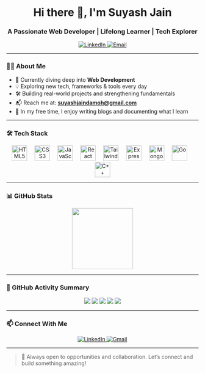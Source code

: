 <h1 align="center">Hi there 👋, I'm Suyash Jain</h1>
<h3 align="center">A Passionate Web Developer | Lifelong Learner | Tech Explorer</h3>

<p align="center">
  <a href="https://www.linkedin.com/in/suyash-jain-261435284/" target="_blank">
    <img src="https://img.shields.io/badge/LinkedIn-blue?logo=linkedin&logoColor=white" alt="LinkedIn" />
  </a>
  <a href="mailto:suyashjaindamoh@gmail.com" target="_blank">
    <img src="https://img.shields.io/badge/Email-red?logo=gmail&logoColor=white" alt="Email" />
  </a>
</p>

---

### 👨‍💻 About Me

- 🌱 Currently diving deep into **Web Development**  
- 💡 Exploring new tech, frameworks & tools every day  
- 🛠️ Building real-world projects and strengthening fundamentals  
- 📬 Reach me at: **suyashjaindamoh@gmail.com**  
- 📝 In my free time, I enjoy writing blogs and documenting what I learn  

---

### 🛠️ Tech Stack

<div align="center">
  <!-- Frontend -->
  <img src="https://cdn.jsdelivr.net/gh/devicons/devicon/icons/html5/html5-original.svg" height="40" alt="HTML5" />
  <img width="12" />
  <img src="https://cdn.jsdelivr.net/gh/devicons/devicon/icons/css3/css3-original.svg" height="40" alt="CSS3" />
  <img width="12" />
  <img src="https://cdn.jsdelivr.net/gh/devicons/devicon/icons/javascript/javascript-original.svg" height="40" alt="JavaScript" />
  <img width="12" />
  <img src="https://cdn.jsdelivr.net/gh/devicons/devicon/icons/react/react-original.svg" height="40" alt="React" />
  <img width="12" />
  <img src="https://cdn.simpleicons.org/tailwindcss/06B6D4" height="40" alt="TailwindCSS" />
  <img width="12" />

  <!-- Backend & DB -->
  <img src="https://cdn.jsdelivr.net/gh/devicons/devicon/icons/express/express-original.svg" height="40" alt="Express" />
  <img width="12" />
  <img src="https://cdn.jsdelivr.net/gh/devicons/devicon/icons/mongodb/mongodb-original.svg" height="40" alt="MongoDB" />
  <img width="12" />

  <!-- Languages -->
  <img src="https://cdn.jsdelivr.net/gh/devicons/devicon/icons/go/go-original.svg" height="40" alt="Go" />
  <img width="12" />
  <img src="https://cdn.jsdelivr.net/gh/devicons/devicon/icons/cplusplus/cplusplus-original.svg" height="40" alt="C++" />
</div>

---

### 📊 GitHub Stats

<div align="center">
  <img src="https://github-readme-stats.vercel.app/api?username=Suyashjain099&show_icons=true&theme=dracula&hide_border=false&count_private=true" height="160" />
</div>

---

### 🚀 GitHub Activity Summary

<p align="center">
  <img src="https://img.shields.io/badge/Commits-1000%2B-blue?style=flat-square&logo=github" />
  <img src="https://img.shields.io/badge/Repositories-20+-brightgreen?style=flat-square&logo=github" />
  <img src="https://img.shields.io/badge/Pull%20Requests-30%2B-blueviolet?style=flat-square&logo=github" />
  <img src="https://img.shields.io/badge/Issues-25%2B-orange?style=flat-square&logo=github" />
  <img src="https://img.shields.io/badge/Stars-50%2B-yellow?style=flat-square&logo=github" />
</p>


---

### 📫 Connect With Me

<p align="center">
  <a href="https://www.linkedin.com/in/suyash-jain-261435284/" target="_blank">
    <img src="https://img.shields.io/badge/LinkedIn-blue?style=for-the-badge&logo=linkedin" alt="LinkedIn" />
  </a>
  <a href="mailto:suyashjaindamoh@gmail.com">
    <img src="https://img.shields.io/badge/Gmail-red?style=for-the-badge&logo=gmail" alt="Gmail" />
  </a>
</p>

---

> 🚀 Always open to opportunities and collaboration. Let’s connect and build something amazing!
